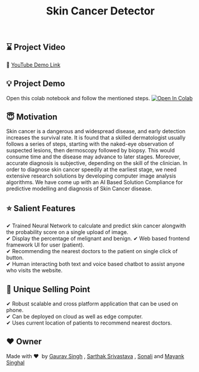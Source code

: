 <h1 align="center">Skin Cancer Detector</h1></br>

## :hourglass: Project Video
:movie_camera: [YouTube Demo Link](https://www.youtube.com/watch?v=81wG8ersit8&feature=youtu.be) </br>

## :bulb: Project Demo
Open this colab notebook and follow the mentioned steps.  [![Open In Colab](https://colab.research.google.com/assets/colab-badge.svg)](https://colab.research.google.com/drive/1_2hfXZi_-BLYMJI64BSdLvmuinqxelkS?usp=sharing)

## :innocent: Motivation
Skin cancer is a dangerous and widespread disease, and early detection increases the survival rate. It is found that a skilled dermatologist usually follows a series of steps, starting with the naked-eye observation of suspected lesions, then dermoscopy followed by biopsy. This would consume time and the disease may advance to later stages. Moreover, accurate diagnosis is subjective, depending on the skill of the clinician. In order to diagnose skin cancer speedily at the earliest stage, we need extensive research solutions by developing computer image analysis algorithms. We have come up with an AI Based Solution Compliance for predictive modelling and diagnosis of Skin Cancer disease. </br>

## :star: Salient Features

✔ Trained Neural Network to calculate and predict skin cancer alongwith the probability score on a single upload of image. </br>
✔ Display the percentage of melignant and benign.
✔ Web based frontend framework UI for user (patient). </br>
✔ Recommending the nearest doctors to the patient on single click of button. </br>
✔ Human interacting both text and voice based chatbot to assist anyone who visits the website. </br>

## :eyes: Unique Selling Point

✔ Robust scalable and cross platform application that can be used on phone. </br>
✔ Can be deployed on cloud as well as edge computer. </br>
✔ Uses current location of patients to recommend nearest doctors. </br>

## :heart: Owner
Made with :heart:&nbsp; by [Gaurav Singh](https://github.com/gaurav82692) , [Sarthak Srivastava](https://github.com/codebugged) , [Sonali](https://github.com/Sonali210) and [Mayank Singhal](https://github.com/tech-mayank)
